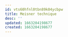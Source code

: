 ```yaml
---
id: vts60hfnl0tbn89k04ycbpw
title: Meisner technique
desc: ''
updated: 1663204198677
created: 1663204198677
---
```

